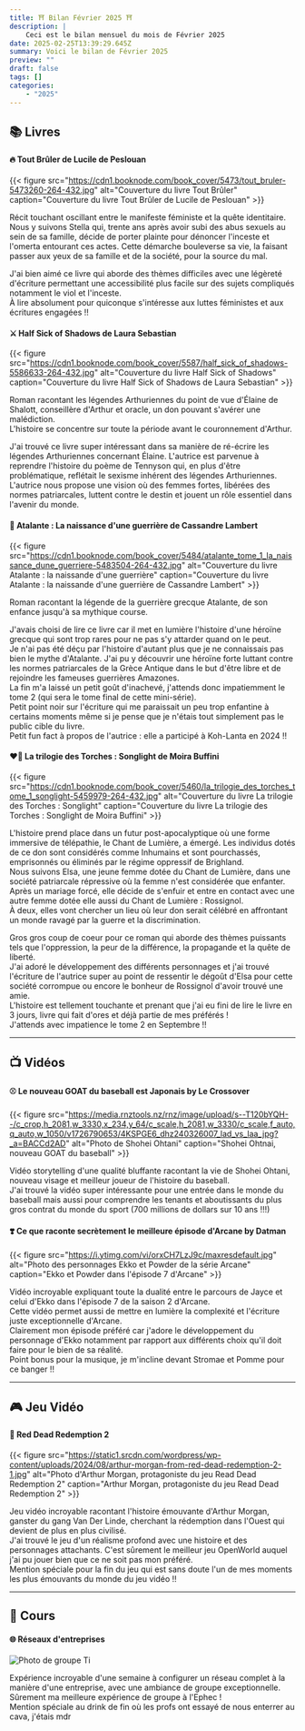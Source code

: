```yaml
---
title: ⛩️ Bilan Février 2025 ⛩️
description: |
    Ceci est le bilan mensuel du mois de Février 2025
date: 2025-02-25T13:39:29.645Z
summary: Voici le bilan de Février 2025
preview: ""
draft: false
tags: []
categories:
    - "2025"
---
```



## 📚 Livres
#### 🔥 Tout Brûler de Lucile de Peslouan
{{< figure
    src="https://cdn1.booknode.com/book_cover/5473/tout_bruler-5473260-264-432.jpg"
    alt="Couverture du livre Tout Brûler"
    caption="Couverture du livre Tout Brûler de Lucile de Peslouan"
    >}}

Récit touchant oscillant entre le manifeste féministe et la quête identitaire.  
Nous y suivons Stella qui, trente ans après avoir subi des abus sexuels au sein de sa famille, décide de porter plainte pour dénoncer l'inceste et l'omerta entourant ces actes. Cette démarche bouleverse sa vie, la faisant passer aux yeux de sa famille et de la société, pour la source du mal.  

J'ai bien aimé ce livre qui aborde des thèmes difficiles avec une légèreté d'écriture permettant une accessibilité plus facile sur des sujets compliqués notamment le viol et l'inceste.  
À lire absolument pour quiconque s'intéresse aux luttes féministes et aux écritures engagées !! 

#### ⚔️ Half Sick of Shadows de Laura Sebastian
{{< figure
    src="https://cdn1.booknode.com/book_cover/5587/half_sick_of_shadows-5586633-264-432.jpg"
    alt="Couverture du livre Half Sick of Shadows"
    caption="Couverture du livre Half Sick of Shadows de Laura Sebastian"
    >}}

Roman racontant les légendes Arthuriennes du point de vue d'Élaine de Shalott, conseillère d'Arthur et oracle, un don pouvant s'avérer une malédiction.  
L'histoire se concentre sur toute la période avant le couronnement d'Arthur.

J'ai trouvé ce livre super intéressant dans sa manière de ré-écrire les légendes Arthuriennes concernant Élaine. L'autrice est parvenue à reprendre l'histoire du poème de Tennyson qui, en plus d'être problématique, reflétait le sexisme inhérent des légendes Arthuriennes. L'autrice nous propose une vision où des femmes fortes, libérées des normes patriarcales, luttent contre le destin et jouent un rôle essentiel dans l'avenir du monde. 

#### 🏹 Atalante : La naissance d'une guerrière de Cassandre Lambert 
{{< figure
    src="https://cdn1.booknode.com/book_cover/5484/atalante_tome_1_la_naissance_dune_guerriere-5483504-264-432.jpg"
    alt="Couverture du livre Atalante : la naissande d'une guerrière"
    caption="Couverture du livre Atalante : la naissande d'une guerrière de Cassandre Lambert"
    >}}

Roman racontant la légende de la guerrière grecque Atalante, de son enfance jusqu'à sa mythique course.  

J'avais choisi de lire ce livre car il met en lumière l'histoire d'une héroïne grecque qui sont trop rares pour ne pas s'y attarder quand on le peut.  
Je n'ai pas été déçu par l'histoire d'autant plus que je ne connaissais pas bien le mythe d'Atalante. J'ai pu y découvrir une héroïne forte luttant contre les normes patriarcales de la Grèce Antique dans le but d'être libre et de rejoindre les fameuses guerrières Amazones.  
La fin m'a laissé un petit goût d'inachevé, j'attends donc impatiemment le tome 2 (qui sera le tome final de cette mini-série).  
Petit point noir sur l'écriture qui me paraissait un peu trop enfantine à certains moments même si je pense que je n'étais tout simplement pas le public cible du livre.  
Petit fun fact à propos de l'autrice : elle a participé à Koh-Lanta en 2024 !!

#### ❤️‍🔥 La trilogie des Torches : Songlight de Moira Buffini
{{< figure
    src="https://cdn1.booknode.com/book_cover/5460/la_trilogie_des_torches_tome_1_songlight-5459979-264-432.jpg"
    alt="Couverture du livre La trilogie des Torches : Songlight"
    caption="Couverture du livre La trilogie des Torches : Songlight de Moira Buffini"
    >}}

L'histoire prend place dans un futur post-apocalyptique où une forme immersive de télépathie, le Chant de Lumière, a émergé. Les individus dotés de ce don sont considérés comme Inhumains et sont pourchassés, emprisonnés ou éliminés par le régime oppressif de Brighland.  
Nous suivons Elsa, une jeune femme dotée du Chant de Lumière, dans une société patriarcale répressive où la femme n'est considérée que enfanter.  
Après un mariage forcé, elle décide de s'enfuir et entre en contact avec une autre femme dotée elle aussi du Chant de Lumière : Rossignol.  
À deux, elles vont chercher un lieu où leur don serait célébré en affrontant un monde ravagé par la guerre et la discrimination.  

Gros gros coup de coeur pour ce roman qui aborde des thèmes puissants tels que l'oppression, la peur de la différence, la propagande et la quête de liberté.  
J'ai adoré le développement des différents personnages et j'ai trouvé l'écriture de l'autrice super au point de ressentir le dégoût d'Elsa pour cette société corrompue ou encore le bonheur de Rossignol d'avoir trouvé une amie.  
L'histoire est tellement touchante et prenant que j'ai eu fini de lire le livre en 3 jours, livre qui fait d'ores et déjà partie de mes préférés !  
J'attends avec impatience le tome 2 en Septembre !! 

***
## 📺 Vidéos
#### ⚾ Le nouveau GOAT du baseball est Japonais by Le Crossover
{{< figure
    src="https://media.rnztools.nz/rnz/image/upload/s--T120bYQH--/c_crop,h_2081,w_3330,x_234,y_64/c_scale,h_2081,w_3330/c_scale,f_auto,q_auto,w_1050/v1726790653/4KSPGE6_dhz240326007_lad_vs_laa_jpg?_a=BACCd2AD"
    alt="Photo de Shohei Ohtani"
    caption="Shohei Ohtnai, nouveau GOAT du baseball"
    >}}

Vidéo storytelling d'une qualité bluffante racontant la vie de Shohei Ohtani, nouveau visage et meilleur joueur de l'histoire du baseball.  
J'ai trouvé la vidéo super intéressante pour une entrée dans le monde du baseball mais aussi pour comprendre les tenants et aboutissants du plus gros contrat du monde du sport (700 millions de dollars sur 10 ans !!!)

#### ❣️ Ce que raconte secrètement le meilleure épisode d'Arcane by Datman
{{< figure
    src="https://i.ytimg.com/vi/orxCH7LzJ9c/maxresdefault.jpg"
    alt="Photo des personnages Ekko et Powder de la série Arcane"
    caption="Ekko et Powder dans l'épisode 7 d'Arcane"
    >}}

Vidéo incroyable expliquant toute la dualité entre le parcours de Jayce et celui d'Ekko dans l'épisode 7 de la saison 2 d'Arcane.  
Cette vidéo permet aussi de mettre en lumière la complexité et l'écriture juste exceptionnelle d'Arcane.  
Clairement mon épisode préféré car j'adore le développement du personnage d'Ekko notamment par rapport aux différents choix qu'il doit faire pour le bien de sa réalité.  
Point bonus pour la musique, je m'incline devant Stromae et Pomme pour ce banger !!

***
## 🎮 Jeu Vidéo
#### 🤠 Red Dead Redemption 2
{{< figure
    src="https://static1.srcdn.com/wordpress/wp-content/uploads/2024/08/arthur-morgan-from-red-dead-redemption-2-1.jpg"
    alt="Photo d'Arthur Morgan, protagoniste du jeu Read Dead Redemption 2"
    caption="Arthur Morgan, protagoniste du jeu Read Dead Redemption 2"
    >}}

Jeu vidéo incroyable racontant l'histoire émouvante d'Arthur Morgan, ganster du gang Van Der Linde, cherchant la rédemption dans l'Ouest qui devient de plus en plus civilisé.  
J'ai trouvé le jeu d'un réalisme profond avec une histoire et des personnages attachants. C'est sûrement le meilleur jeu OpenWorld auquel j'ai pu jouer bien que ce ne soit pas mon préféré.  
Mention spéciale pour la fin du jeu qui est sans doute l'un de mes moments les plus émouvants du monde du jeu vidéo !!

***
## 🎒 Cours 
#### 🌐 Réseaux d'entreprises
![Photo de groupe Ti](/images/image.png)

Expérience incroyable d'une semaine à configurer un réseau complet à la manière d'une entreprise, avec une ambiance de groupe exceptionnelle.  
Sûrement ma meilleure expérience de groupe à l'Ephec !  
Mention spéciale au drink de fin où les profs ont essayé de nous enterrer au cava, j'étais mdr